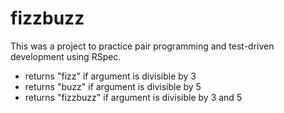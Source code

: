 # fizzbuzz #

This was a project to practice pair programming and test-driven development using RSpec.

* returns "fizz" if argument is divisible by 3
* returns "buzz" if argument is divisible by 5
* returns "fizzbuzz" if argument is divisible by 3 and 5
